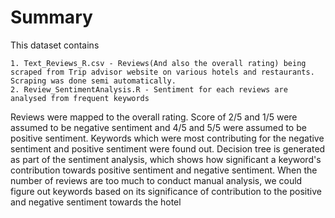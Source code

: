 # Summary

This dataset contains 
```
1. Text_Reviews_R.csv - Reviews(And also the overall rating) being scraped from Trip advisor website on various hotels and restaurants. Scraping was done semi automatically.
2. Review_SentimentAnalysis.R - Sentiment for each reviews are analysed from frequent keywords
```
Reviews were mapped to the overall rating. Score of 2/5 and 1/5 were assumed to be negative sentiment 
and 4/5 and 5/5 were assumed to be positive sentiment. Keywords which were most contributing for the 
negative sentiment and positive sentiment were found out. Decision tree is generated as part of the sentiment
analysis, which shows how significant a keyword's contribution towards positive sentiment and negative sentiment. 
When the number of reviews are too much to conduct manual analysis, we could figure out keywords based on its 
significance of contribution to the positive and negative sentiment towards the hotel 


			